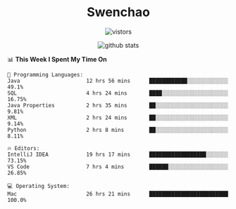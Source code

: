 <h1 align="center">Swenchao</h3>

<p align="center">
  <img src="https://visitor-badge.glitch.me/badge?page_id=Swenchao" alt="vistors" />
</p>

<p align="center">
  <img src="https://github-readme-stats.vercel.app/api?username=Swenchao&count_private=true&show_icons=true&theme=vue-dark&hide_title=true" alt="github stats" />
</p>

<!--START_SECTION:waka-->
📊 **This Week I Spent My Time On** 

```text
💬 Programming Languages: 
Java                     12 hrs 56 mins      ████████████░░░░░░░░░░░░░   49.1% 
SQL                      4 hrs 24 mins       ████░░░░░░░░░░░░░░░░░░░░░   16.75% 
Java Properties          2 hrs 35 mins       ██░░░░░░░░░░░░░░░░░░░░░░░   9.81% 
XML                      2 hrs 24 mins       ██░░░░░░░░░░░░░░░░░░░░░░░   9.14% 
Python                   2 hrs 8 mins        ██░░░░░░░░░░░░░░░░░░░░░░░   8.11%

🔥 Editors: 
IntelliJ IDEA            19 hrs 17 mins      ██████████████████░░░░░░░   73.15% 
VS Code                  7 hrs 4 mins        ██████░░░░░░░░░░░░░░░░░░░   26.85%

💻 Operating System: 
Mac                      26 hrs 21 mins      █████████████████████████   100.0%

```


<!--END_SECTION:waka-->
